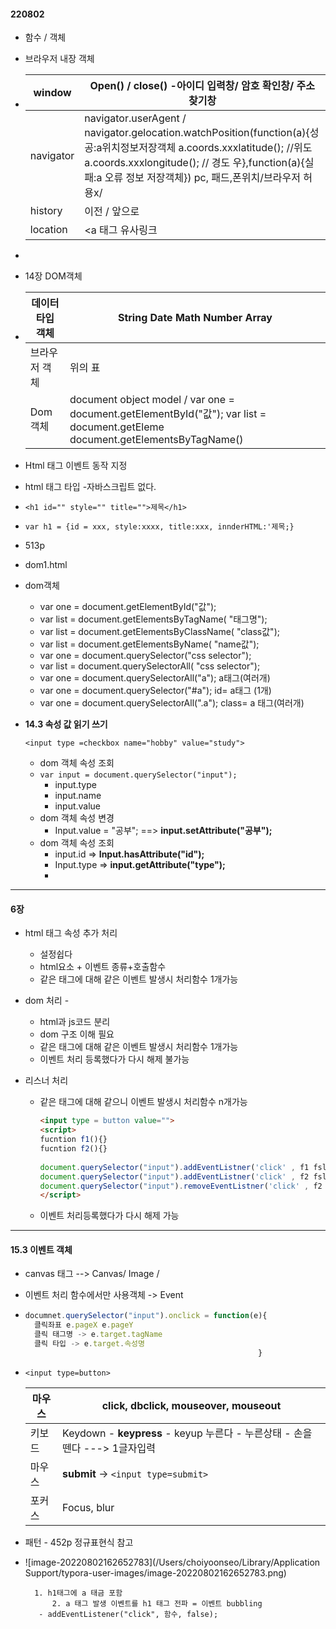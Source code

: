 #### 220802

- 함수 / 객체 

- 브라우저 내장 객체

- | window    | Open() / close() -아이디 입력창/ 암호 확인창/ 주소 찾기창    |
  | --------- | ------------------------------------------------------------ |
  | navigator | navigator.userAgent / navigator.gelocation.watchPosition(function(a){성공:a위치정보저장객체 a.coords.xxxlatitude(); //위도 a.coords.xxxlongitude(); // 경도 우},function(a){실패:a 오류 정보 저장객체}) pc, 패드,폰위치/브라우저 허용x/ |
  | history   | 이전 / 앞으로                                                |
  | location  | <a 태그 유사링크                                             |

- 

- 14장 DOM객체

- | 데이터타입 객체 | String Date Math Number Array                                |
  | --------------- | ------------------------------------------------------------ |
  | 브라우저 객체   | 위의 표                                                      |
  | Dom 객체        | document object model / var one = document.getElementById("값");  var list = document.getEleme document.getElementsByTagName() |

- Html 태그 이벤트 동작 지정

- html 태그 타입 -자바스크립트 없다.

- `<h1 id="" style="" title="">제목</h1>`

- `var h1 = {id = xxx, style:xxxx, title:xxx, innderHTML:'제목;}`

- 513p

- dom1.html

- dom객체

  - var one = document.getElementById("값");
  - var list = document.getElementsByTagName(
    "태그명");
  - var list = document.getElementsByClassName(
    "class값");
  - var list = document.getElementsByName(
    "name값");
  - var one = document.querySelector("css selector");
  - var list = document.querySelectorAll(
    "css selector");
  - var one = document.querySelectorAll("a"); a태그(여러개)
  - var one = document.querySelector("#a"); id= a태그 (1개)
  - var one = document.querySelectorAll(".a"); class= a 태그(여러개)

- **14.3 속성 값 읽기 쓰기**

  `<input type =checkbox name="hobby" value="study">`

  - dom 객체 속성 조회 
  - `var input = document.querySelector("input");`
    - input.type
    - input.name
    - input.value
  - dom 객체 속성 변경
    - Input.value = "공부"; ==> **input.setAttribute("공부");**
  - dom 객체 속성 조회
    - input.id => **Input.hasAttribute("id");**
    - Input.type => **input.getAttribute("type");**
    - 

---

#### 6장

- html 태그 속성 추가 처리

  - 설정쉽다
  - html요소 + 이벤트 종류+호출함수
  - 같은 태그에 대해 같은 이벤트 발생시 처리함수 1개가능

- dom 처리 -

  - html과 js코드 분리
  - dom 구조 이해 필요
  - 같은 태그에 대해 같은 이벤트 발생시 처리함수 1개가능
  - 이벤트 처리 등록했다가 다시 해제 불가능

- 리스너 처리

  - 같은 태그에 대해 같으니 이벤트 발생시 처리함수 n개가능

    ```html
    <input type = button value="">
    <script>
    fucntion f1(){}
    fucntion f2(){}
      
    document.querySelector("input").addEventListner('click' , f1 fslae);
    document.querySelector("input").addEventListner('click' , f2 fslae);
    document.querySelector("input").removeEventListner('click' , f2 fslae);    
    </script>
    ```

    

  - 이벤트 처리등록했다가 다시 해제 가능

---

#### 15.3 이벤트 객체

- canvas 태그 --> Canvas/ Image / 

- 이벤트 처리 함수에서만 사용객체 -> Event

- ```js
  documnet.querySelector("input").onclick = function(e){
    클릭좌표 e.pageX e.pageY
    클릭 태그명 -> e.target.tagName
    클릭 타입 -> e.target.속성명
                                                      }
  ```

- `<input type=button>`

  | 마우스 | **click**, dbclick, mouseover, mouseout                      |
  | ------ | ------------------------------------------------------------ |
  | 키보드 | Keydown - **keypress** - keyup 누른다 - 누른상태 - 손을뗀다 ---> 1글자입력 |
  | 마우스 | **submit** -> `<input type=submit>`                          |
  | 포커스 | Focus, blur                                                  |

- 패턴 - 452p 정규표현식 참고 

- ![image-20220802162652783](/Users/choiyoonseo/Library/Application Support/typora-user-images/image-20220802162652783.png)

  		1. h1태그에 a 태금 포함
    		2. a 태그 발생 이벤트를 h1 태그 전파 = 이벤트 bubbling
         - addEventListener("click", 함수, false);